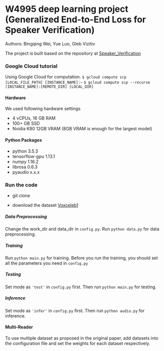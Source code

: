 # W4995 deep learning project (Generalized End-to-End Loss for Speaker Verification)

Authors: Bingqing Wei, Yue Luo, Gleb Vizitiv

The project is built based on the repository at [Speaker_Verification](https://github.com/Janghyun1230/Speaker\_Verification)

### Google Cloud tutorial
Using Google Cloud for computation.
`$ gcloud compute scp [LOCAL_FILE_PATH] [INSTANCE_NAME]:~`
`$ gcloud compute scp --recurse [INSTANCE_NAME]:[REMOTE_DIR] [LOCAL_DIR]`

#### Hardware
We used following hardware settings
- 4 vCPUs, 16 GB RAM
- 100+ GB SSD
- Nvidia K80 12GB VRAM (8GB VRAM is enough for the largest model)

#### Python Packages
- python 3.5.3
- tensorflow-gpu 1.13.1
- numpy 1.16.2
- librosa 0.6.3
- pyaudio x.x.x

### Run the code
- git clone

- download the dataset [Voxceleb1](http://www.robots.ox.ac.uk/~vgg/data/voxceleb/vox1.html)

##### Data Preprocessing
Change the work\_dir and data\_dir in `config.py`. Run `python data.py` for data preprocessing.

##### Training
Run `python main.py` for training. Before you run the training, you should set all the parameters you need in `config.py`

##### Testing
Set mode as `'test'` in `config.py` first. Then run `python main.py` for testing.

##### Inference
Set mode as `'infer'` in `config.py` first. Then run `python audio.py` for inference.

#### Multi-Reader
To use multiple dataset as proposed in the original paper, add datasets into the configuration file and
set the weights for each dataset respectively.

